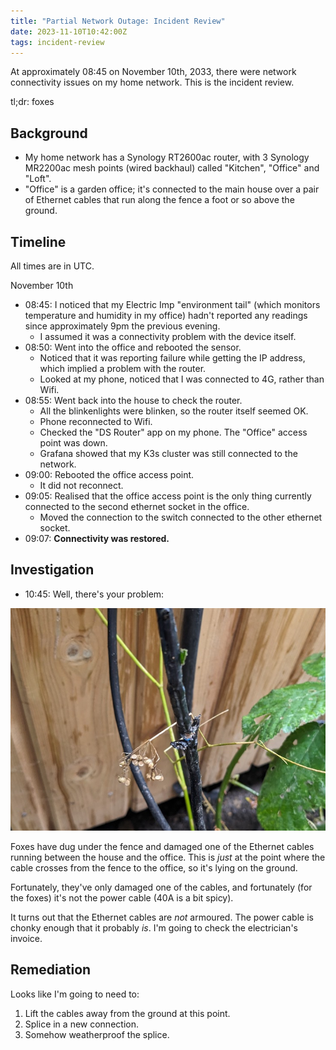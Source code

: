 ```yaml
---
title: "Partial Network Outage: Incident Review"
date: 2023-11-10T10:42:00Z
tags: incident-review
---
```


At approximately 08:45 on November 10th, 2033, there were network connectivity issues on my home network. This is the
incident review.

tl;dr: foxes

## Background

- My home network has a Synology RT2600ac router, with 3 Synology MR2200ac mesh points (wired backhaul) called
  "Kitchen", "Office" and "Loft".
- "Office" is a garden office; it's connected to the main house over a pair of Ethernet cables that run along
  the fence a foot or so above the ground.

## Timeline

All times are in UTC.

November 10th
- 08:45: I noticed that my Electric Imp "environment tail" (which monitors temperature and humidity in my office) hadn't
  reported any readings since approximately 9pm the previous evening.
  - I assumed it was a connectivity problem with the device itself.
- 08:50: Went into the office and rebooted the sensor.
  - Noticed that it was reporting failure while getting the IP address, which implied a problem with the router.
  - Looked at my phone, noticed that I was connected to 4G, rather than Wifi.
- 08:55: Went back into the house to check the router.
  - All the blinkenlights were blinken, so the router itself seemed OK.
  - Phone reconnected to Wifi.
  - Checked the "DS Router" app on my phone. The "Office" access point was down.
  - Grafana showed that my K3s cluster was still connected to the network.
- 09:00: Rebooted the office access point.
  - It did not reconnect.
- 09:05: Realised that the office access point is the only thing currently connected to the second ethernet socket in
  the office.
  - Moved the connection to the switch connected to the other ethernet socket.
- 09:07: **Connectivity was restored.**

## Investigation

- 10:45: Well, there's your problem:

![](/images/2023/2023-11-10-partial-network-outage-incident-report/damaged-cable.jpg)

Foxes have dug under the fence and damaged one of the Ethernet cables running between the house and the office. This is
_just_ at the point where the cable crosses from the fence to the office, so it's lying on the ground.

Fortunately, they've only damaged one of the cables, and fortunately (for the foxes) it's not the power cable (40A is a bit spicy).

It turns out that the Ethernet cables are _not_ armoured. The power cable is chonky enough that it probably _is_. I'm
going to check the electrician's invoice.

## Remediation

Looks like I'm going to need to:

1. Lift the cables away from the ground at this point.
2. Splice in a new connection.
3. Somehow weatherproof the splice.
